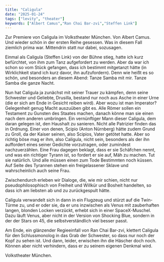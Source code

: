 ```yaml
---
title: "Caligula"
date: "2025-01-24"
tags: ["levity", "theater"]
keywords: ["Albert Camus","Ran Chai Bar-zvi","Steffen Link"]
---
```

Zur Premiere von Caligula im Volkstheater München. Von Albert Camus. Und wieder schön in der ersten Reihe gesessen. Was in diesem Fall ziemlich prima war. Mittendrin statt nur dabei, sozusagen.

Einmal als Caligula (Steffen Link) von der Bühne stieg, hatte ich kurz befürchtet, von ihm zum Tanz aufgefordert zu werden. Aber da war ich schon so vom Stück gefangen, dass ich bestimmt mitgetanzt hätte (in Wirklichkeit stand ich kurz davor, ihn aufzufordern). Denn wie heißt es so schön, und besonders an diesem Abend: Tanze Samba mit mir. Tanze Samba die ganze Nacht.

Nun hat Caligula ja zunächst mit seiner Trauer zu kämpfen, denn seine Schwester und Geliebte, Drusilla, bestand nur noch aus Asche in einer Urne (die er sich am Ende in Gesicht reiben wird). Aber wozu ist man Imperator? Gelegenheit genug Macht auszuüben gibt es. Alle Römer sollen ein Testament zu Gunsten des Staates machen, danach könne man sie einen nach dem anderen umbringen. Ein vernünftiger Mann dieser Caligula, dem daran gelegen ist, den Haushalt zu sanieren. Nicht alle Patrizier finden das in Ordnung. Einer von denen, Scipio (Anton Nürnberg) hätte zudem Grund zu Groll, da der Kaiser seinen, also Scipios, Vater getötet hatte. Aber so richtig böse mag er ihm, also Caligula, nicht sein, besonders als der ihn auffordert eines seiner Gedichte vorzutragen, oder zumindest nachzuerzählen. Eine Frau dagegen beklagt, dass er sie Schäfchen nennt, und was ein richtiger Tyrann ist, so fordert er sie auf, Mäh zu machen. Tut sie natürlich. Und alle müssen einen zum Tode Bestimmten noch küssen. Auf Seite des Tyrannen stehen ein freigelassener Sklave und wahrscheinlich auch seine Frau.

Zwischendurch erleben wir Dialoge, die, wie mir schien, nicht nur pseudophilosophisch von Freiheit und Willkür und Bosheit handelten, so dass ich am liebsten ab und zu zurückgespult hätte. 

Caligula verwandelt sich in dann in ein Flugzeug und stürzt auf die Twin-Türme zu, und er oder sie, da er uns inzwischen als Venus mit zauberhaften langen, blonden Locken verzückt, erhebt sich in einer SpaceX-Muschel. Dazu läuft Venus, aber nicht in der Version von Shocking Blue, sondern in der der Stars on 45, die selbstverständlich viel besser passt.

Am Ende, ein glänzender Regieeinfall von Ran Chai Bar-zvi, klettert Caligula für den Schlussmonolog in das Grab der Schwester, so dass nur noch der Kopf zu sehen ist. Und dann, leider, erwischen ihn die Häscher doch noch. Können aber nicht verhindern, dass er zu seinem eigenen Denkmal wird.

Volkstheater München.
